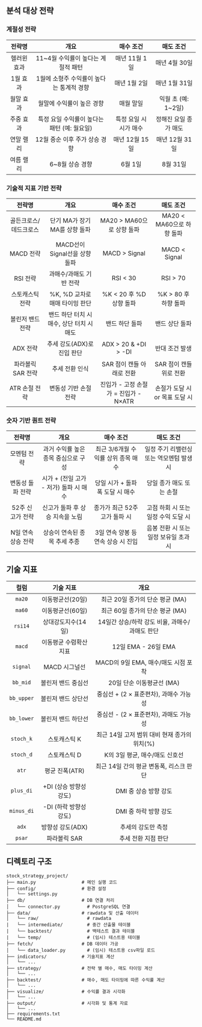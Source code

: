 ## 분석 대상 전략

### 계절성 전략

|전략명|개요|매수 조건|매도 조건|
|:-:|:-:|:-:|:-:|
|헬러윈 효과|11~4월 수익률이 높다는 계절적 패턴|매년 11월 1일|매년 4월 30일|
|1월 효과|1월에 소형주 수익률이 높다는 통계적 경향|매년 1월 2일|매년 1월 31일|
|월말 효과|월말에 수익률이 높은 경향|매월 말일|익월 초 (예: 1~2일)|
|주중 효과|특정 요일 수익률이 높다는 패턴 (예: 월요일)|특정 요일 시 시가 매수|정해진 요일 종가 매도|
|연말 랠리|12월 중순 이후 주가 상승 경향|매년 12월 15일|매년 12월 31일|
|여름 랠리|6~8월 상승 경향|6월 1일|8월 31일|


### 기술적 지표 기반 전략

|전략명|개요|매수 조건|매도 조건|
|:-:|:-:|:-:|:-:|
|골든크로스/데드크로스|단기 MA가 장기 MA를 상향 돌파|MA20 > MA60으로 상향 돌파|MA20 < MA60으로 하향 돌파|
|MACD 전략|MACD선이 Signal선을 상향 돌파|MACD > Signal|MACD < Signal|
|RSI 전략|과매수/과매도 기반 전략|RSI < 30|RSI > 70|
|스토캐스틱 전략|%K, %D 교차로 매매 타이밍 판단|%K < 20 후 %D 상향 돌파|%K > 80 후 하향 돌파|
|볼린저 밴드 전략|밴드 하단 터치 시 매수, 상단 터치 시 매도|밴드 하단 돌파|밴드 상단 돌파|
|ADX 전략|추세 강도(ADX)로 진입 판단|ADX > 20 & +DI > -DI|반대 조건 발생|
|파라볼릭 SAR 전략|추세 전환 인식|SAR 점이 캔들 아래로 전환|SAR 점이 캔들 위로 전환|
|ATR 손절 전략|변동성 기반 손절 전략|진입가 - 고정 손절가 = 진입가 - N×ATR|손절가 도달 시 or 목표 도달 시|

### 숫자 기반 퀀트 전략

|전략명|개요|매수 조건|매도 조건|
|:-:|:-:|:-:|:-:|
|모멘텀 전략|과거 수익률 높은 종목 중심으로 구성|최근 3/6개월 수익률 상위 종목 매수|일정 주기 리밸런싱 또는 역모멘텀 발생 시|
|변동성 돌파 전략|시가 + (전일 고가 - 저가) 돌파 시 매수|당일 시가 + 돌파폭 도달 시 매수|당일 종가 매도 또는 손절|
|52주 신고가 전략|신고가 돌파 후 상승 지속을 노림|종가가 최근 52주 고가 돌파 시|고점 하회 시 또는 일정 수익 도달 시|
|N일 연속 상승 전략|상승이 연속된 종목 추세 추종|3일 연속 양봉 등 연속 상승 시 진입|음봉 전환 시 또는 일정 보유일 초과 시|

## 기술 지표

|컬럼|기술 지표|개요|
|:-:|:-:|:-:|
|`ma20`|이동평균선(20일)|최근 20일 종가의 단순 평균 (MA)|
|`ma60`|이동평균선(60일)|최근 60일 종가의 단순 평균 (MA)|
|`rsi14`|상대강도지수(14일)|14일간 상승/하락 강도 비율, 과매수/과매도 판단|
|`macd`|이동평균 수렴확산 지표|12일 EMA - 26일 EMA|
|`signal`|MACD 시그널선|MACD의 9일 EMA, 매수/매도 시점 포착|
|`bb_mid`|볼린저 밴드 중심선|20일 단순 이동평균선 (MA)|
|`bb_upper`|볼린저 밴드 상단선|중심선 + (2 × 표준편차), 과매수 가능성|
|`bb_lower`|볼린저 밴드 하단선|중심선 - (2 × 표준편차), 과매도 가능성|
|`stoch_k`|스토캐스틱 K|최근 14일 고저 범위 대비 현재 종가의 위치(%)|
|`stoch_d`|스토캐스틱 D|K의 3일 평균, 매수/매도 신호선|
|`atr`|평균 진폭(ATR)|최근 14일 간의 평균 변동폭, 리스크 판단|
|`plus_di`|+DI (상승 방향성 강도)|DMI 중 상승 방향 강도|
|`minus_di`|-DI (하락 방향성 강도)|DMI 중 하락 방향 강도|
|`adx`|방향성 강도(ADX)|추세의 강도만 측정|
|`psar`|파라볼릭 SAR|추세 전환 지점 판단|


## 디렉토리 구조

```plaintext
stock_strategy_project/
├── main.py                 # 메인 실행 코드
├── config/                 # 환경 설정
│   └── settings.py
├── db/                     # DB 연결 처리
│   └── connector.py          # PostgreSQL 연결
├── data/                   # rawdata 및 산출 데이터
│   └── raw/                  # rawdata
|   └── intermediate/         # 중간 산출물 테이블
|   └── backtest/             # 백테스트 결과 테이블
|   └── temp/                 # (임시) 테스트용 테이블
├── fetch/                  # DB 데이터 가공
│   └── data_loader.py        # (임시) 테스트용 csv파일 로드
├── indicators/             # 기술지표 계산
│   └── ...
├── strategy/               # 전략 별 매수, 매도 타이밍 계산
│   └── ...
├── backtest/               # 매수, 매도 타이밍에 따른 수익률 계산
│   └── ...
├── visualize/              # 수익률 결과 시각화
│   └── ...
├── output/                 # 시각화 및 통계 자료
│   └── ...
├── requirements.txt
└── README.md
```

